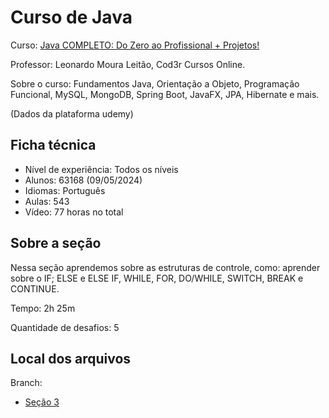 # Curso de Java

Curso: [Java COMPLETO: Do Zero ao Profissional + Projetos!](https://www.udemy.com/course/fundamentos-de-programacao-com-java/)


Professor: Leonardo Moura Leitão, Cod3r Cursos Online.

Sobre o curso: Fundamentos Java, Orientação a Objeto, Programação Funcional, MySQL, MongoDB, Spring Boot, JavaFX, JPA, Hibernate e mais.

(Dados da plataforma udemy)

## Ficha técnica
- Nível de experiência: Todos os níveis
- Alunos: 63168 (09/05/2024)
- Idiomas: Português
- Aulas: 543
- Vídeo: 77 horas no total

## Sobre a seção
Nessa seção aprendemos sobre as estruturas de controle, como: aprender sobre o IF; ELSE e ELSE IF, WHILE, FOR, DO/WHILE, SWITCH, BREAK e CONTINUE.

Tempo: 2h 25m

Quantidade de desafios: 5

## Local dos arquivos


Branch:

- [Seção 3](https://github.com/Diog0-SA/Udemy-Java/tree/se%C3%A7%C3%A3o3)
